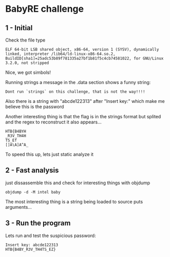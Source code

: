 # BabyRE challenge

## 1 - Initial 

Check the file type
```
ELF 64-bit LSB shared object, x86-64, version 1 (SYSV), dynamically linked, interpreter /lib64/ld-linux-x86-64.so.2, BuildID[sha1]=25adc53b89f781335a27bf1b81f5c4cb74581022, for GNU/Linux 3.2.0, not stripped
```
Nice, we got simbols! <br>

Running strings a message in the .data section shows a funny string:

```
Dont run `strings` on this challenge, that is not the way!!!!
```

Also there is a string with "abcde122313" after "Insert key:" which make me believe this is the password <br>

Another interesting thing is that the flag is in the strings format but splited and the regex to reconstruct it also appears...

```
HTB{B4BYH
_R3V_TH4H
TS_Ef
[]A\A]A^A_
```

To speed this up, lets just static analyze it

## 2 - Fast analysis

just dissassemble this and check for interesting things with objdump

```
objdump -d -M intel baby
```

The most interesting thing is a string being loaded to source puts arguments... 

## 3 - Run the program

Lets run and test the suspicious password:

```
Insert key: abcde122313
HTB{B4BY_R3V_TH4TS_EZ}
```

